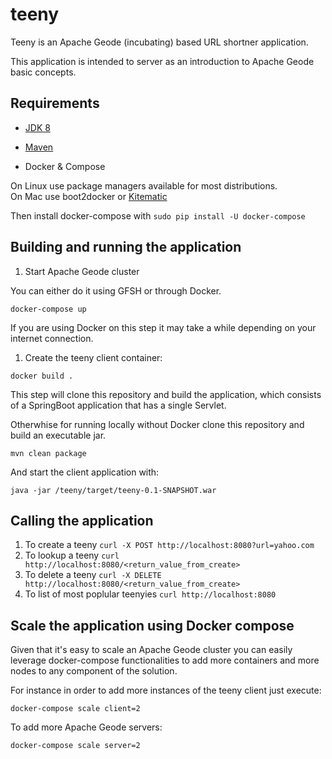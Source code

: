 # teeny
Teeny is an Apache Geode (incubating) based URL shortner application.

This application is intended to server as an introduction to Apache Geode basic concepts.

## Requirements

* [JDK 8](http://www.oracle.com/technetwork/java/javase/downloads/jdk8-downloads-2133151.html)

* [Maven](https://maven.apache.org/download.cgi)

* Docker & Compose

On Linux use package managers available for most distributions.  
On Mac use boot2docker or [Kitematic](https://kitematic.com/)

Then install docker-compose with ```sudo pip install -U docker-compose```

##  Building and running the application

1. Start Apache Geode cluster 

You can either do it using GFSH or through Docker. 

``` docker-compose up ```

If you are using Docker on this step it may take a while depending on your internet connection.

1. Create the teeny client container:

```docker build .```

This step will clone this repository and build the application, which consists 
of a SpringBoot application that has a single Servlet. 

Otherwhise for running locally without Docker clone this repository and build an executable jar.

``` mvn clean package ``` 

And start the client application with:

```java -jar /teeny/target/teeny-0.1-SNAPSHOT.war```

## Calling the application
1. To create a teeny
``` curl -X POST http://localhost:8080?url=yahoo.com ```
1. To lookup a teeny 
``` curl http://localhost:8080/<return_value_from_create> ```
1. To delete a teeny
``` curl -X DELETE http://localhost:8080/<return_value_from_create> ```
1. To list of most poplular teenyies 
``` curl http://localhost:8080 ```


## Scale the application using Docker compose

Given that it's easy to scale an Apache Geode cluster you can easily leverage docker-compose functionalities to add more containers and more nodes to any component of the solution.

For instance in order to add more instances of the teeny client just execute:

```docker-compose scale client=2 ```

To add more Apache Geode servers:

```docker-compose scale server=2 ```